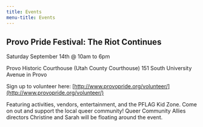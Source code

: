 ```yaml
---
title: Events
menu-title: Events
---
```


## Provo Pride Festival: The Riot Continues

Saturday September 14th @ 10am to 6pm

Provo Historic Courthouse (Utah County Courthouse) 
151 South University Avenue in Provo

Sign up to volunteer here: [http://www.provopride.org/volunteer/](http://www.provopride.org/volunteer/)

Featuring activities, vendors, entertainment, and the PFLAG Kid Zone.  Come on out and support the local queer community! 
Queer Community Allies directors Christine and Sarah will be floating around the event. 

